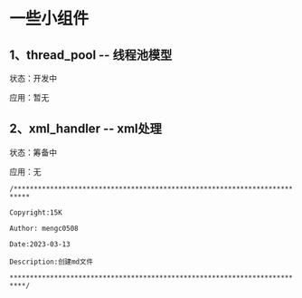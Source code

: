 # 一些小组件

## 1、thread_pool -- 线程池模型

状态：开发中

应用：暂无

## 2、xml_handler -- xml处理

状态：筹备中

应用：无



`/**************************************************************************`

`Copyright:15K`

`Author: mengc0508`

`Date:2023-03-13`

`Description:创建md文件`

`**************************************************************************/`
